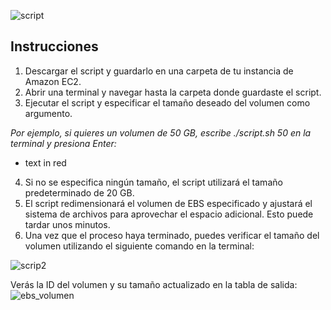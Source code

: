 ![script](https://user-images.githubusercontent.com/126183973/225883982-18978cde-07ae-4c8f-b980-fe1e08cc1256.png)

## **Instrucciones**
1. Descargar el script y guardarlo en una carpeta de tu instancia de Amazon EC2.
2. Abrir una terminal y navegar hasta la carpeta donde guardaste el script.
3. Ejecutar el script y especificar el tamaño deseado del volumen como argumento. 

_Por ejemplo, si quieres un volumen de 50 GB, escribe ./script.sh 50 en la terminal y presiona Enter:_
- text in red

4. Si no se especifica ningún tamaño, el script utilizará el tamaño predeterminado de 20 GB.
5. El script redimensionará el volumen de EBS especificado y ajustará el sistema de archivos para aprovechar el espacio adicional. Esto puede tardar unos minutos.
6. Una vez que el proceso haya terminado, puedes verificar el tamaño del volumen utilizando el siguiente comando en la terminal:

![scrip2](https://user-images.githubusercontent.com/126183973/225884204-5dff6288-f5c8-4fe4-9627-516f94cd7fd7.png)

Verás la ID del volumen y su tamaño actualizado en la tabla de salida:
![ebs_volumen](https://user-images.githubusercontent.com/126183973/225885155-9a275792-833e-423f-b69c-636fe72581a8.JPG)

